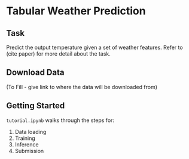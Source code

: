 # Tabular Weather Prediction

## Task

Predict the output temperature given a set of weather features. Refer to (cite paper) for more detail about the task.

## Download Data

(To Fill - give link to where the data will be downloaded from)

## Getting Started

`tutorial.ipynb` walks through the steps for:
1. Data loading
2. Training
3. Inference
4. Submission 

